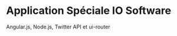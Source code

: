 Application Spéciale IO Software
===================

Angular.js, Node.js, Twitter API et ui-router

